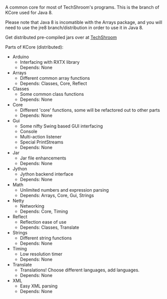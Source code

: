 A common core for most of TechShroom's programs. This is the branch of KCore used for Java 8.

Please note that Java 8 is incomatible with the Arrays package, and you will need to use the jre8 branch/distribution in order to use it in Java 8.

Get distributed pre-compiled jars over at [TechShroom](http://techshroom.com)

Parts of KCore (distributed):
* Arduino
    * Interfacing with RXTX library
    * Depends: None
* Arrays
    * Different common array functions
    * Depends: Classes, Core, Reflect
* Classes
    * Some common class functions
    * Depends: None
* Core
    * Different 'core' functions, some will be refactored out to other parts
    * Depends: None
* Gui
    * Some nifty Swing based GUI interfacing
    * Console
    * Multi-action listener
    * Special PrintStreams
    * Depends: None
* Jar
    * Jar file enhancements
    * Depends: None
* Jython
    * Jython backend interface
    * Depends: None
* Math
    * Unlimited numbers and expression parsing
    * Depends: Arrays, Core, Gui, Strings
* Netty
    * Networking
    * Depends: Core, Timing
* Reflect
    * Reflection ease of use
    * Depends: Classes, Translate
* Strings
    * Different string functions
    * Depends: None
* Timing
    * Low resolution timer
    * Depends: None
* Translate
    * Translations! Choose different languages, add languages.
    * Depends: None
* XML
    * Easy XML parsing
    * Depends: None
